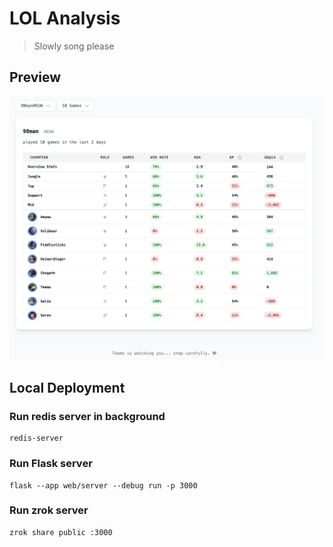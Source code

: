 # LOL Analysis

> Slowly song please
 
## Preview
![img](preview.png)

## Local Deployment
### Run redis server in background
```
redis-server
```

### Run Flask server
```
flask --app web/server --debug run -p 3000
```

### Run zrok server
```
zrok share public :3000
```